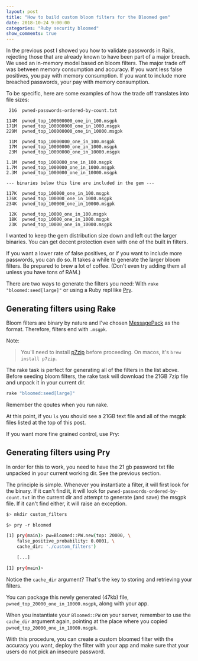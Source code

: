 ```yaml
---
layout: post
title: "How to build custom bloom filters for the Bloomed gem"
date: 2018-10-24 9:00:00
categories: "Ruby security bloomed"
show_comments: true
---
```

In the previous post I showed you how to validate passwords in Rails, rejecting those that are already known to have been part of a major breach. We used an in-memory model based on bloom filters. The major trade off was between memory consumption and accuracy. If you want less false positives, you pay with memory consumption. If you want to include more breached passwords, your pay with memory consumption.

To be specific, here are some examples of how the trade off translates into file sizes:

     21G  pwned-passwords-ordered-by-count.txt

    114M  pwned_top_100000000_one_in_100.msgpk
    171M  pwned_top_100000000_one_in_1000.msgpk
    229M  pwned_top_100000000_one_in_10000.msgpk

     11M  pwned_top_10000000_one_in_100.msgpk
     17M  pwned_top_10000000_one_in_1000.msgpk
     23M  pwned_top_10000000_one_in_10000.msgpk

    1.1M  pwned_top_1000000_one_in_100.msgpk
    1.7M  pwned_top_1000000_one_in_1000.msgpk
    2.3M  pwned_top_1000000_one_in_10000.msgpk

    --- binaries below this line are included in the gem ---

    117K  pwned_top_100000_one_in_100.msgpk
    176K  pwned_top_100000_one_in_1000.msgpk
    234K  pwned_top_100000_one_in_10000.msgpk

     12K  pwned_top_10000_one_in_100.msgpk
     18K  pwned_top_10000_one_in_1000.msgpk
     23K  pwned_top_10000_one_in_10000.msgpk

I wanted to keep the gem distribution size down and left out the larger binaries. You can get decent protection even with one of the built in filters.

If you want a lower rate of false positives, or if you want to include more passwords, you can do so. It takes a while to generate the larger bloom filters. Be prepared to brew a lot of coffee. (Don't even try adding them all unless you have tons of RAM.)

There are two ways to generate the filters you need: With `rake "bloomed:seed[large]"` or using a Ruby repl like [Pry](https://github.com/pry/pry).

## Generating filters using Rake

Bloom filters are binary by nature and I've chosen [MessagePack](https://github.com/msgpack/msgpack) as the format. Therefore, filters end with `.msgpk`.

Note:
> You'll need to install [p7zip](https://www.7-zip.org/download.html) before proceeding. On macos, it's `brew install p7zip`.


The rake task is perfect for generating all of the filters in the list above.
Before seeding bloom filters, the rake task will download the 21GB 7zip file and unpack it in your current dir.

```bash
rake "bloomed:seed[large]"
```
Remember the qoutes when you run rake.

At this point, if you `ls` you should see a 21GB text file and all of the msgpk files listed at the top of this post.

If you want more fine grained control, use Pry:

## Generating filters using Pry

In order for this to work, you need to have the 21 gb password txt file unpacked in your current working dir. See the previous section.

The principle is simple. Whenever you instantiate a filter, it will first look for the binary. If it can't find it, it will look for `pwned-passwords-ordered-by-count.txt` in the current dir and attempt to generate (and save) the msgpk file. If it can't find either, it will raise an exception.


```bash
$> mkdir custom_filters

$> pry -r bloomed

[1] pry(main)> pw=Bloomed::PW.new(top: 20000, \
    false_positive_probability: 0.0001, \
    cache_dir: './custom_filters')

    [...]

[1] pry(main)>
```

Notice the `cache_dir` argument? That's the key to storing and retrieving your filters.

You can package this newly generated (47kb) file, `pwned_top_20000_one_in_10000.msgpk`, along with your app.

When you instantiate your `Bloomed::PW` on your server, remember to use the `cache_dir` argument again, pointing at the place where you copied `pwned_top_20000_one_in_10000.msgpk`.

With this procedure, you can create a custom bloomed filter with the accuracy you want, deploy the filter with your app and make sure that your users do not pick an insecure password.
